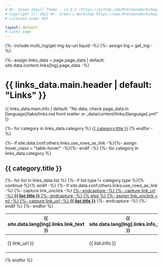 ```yaml
---
# Mr. Green Jekyll Theme - v1.0.1 (https://github.com/MrGreensWorkshop/MrGreen-JekyllTheme)
# Copyright (c) 2022 Mr. Green's Workshop https://www.MrGreensWorkshop.com
# Licensed under MIT

layout: default
# Links page
---
```

{%- include multi_lng/get-lng-by-url.liquid -%}
{%- assign lng = get_lng -%}

{%- assign links_data = page.page_data | default: site.data.content.links[lng].page_data -%}

<div class="multipurpose-container links-heading-container">
  <h1>{{ links_data.main.header | default: "Links" }}</h1>
  <p>{{ links_data.main.info | default: "No data, check page_data in [language]/tabs/links.md front matter or _data/content/links/[language].yml" }}</p>
  <div class="multipurpose-button-wrapper">
    {%- for category in links_data.category %}
      <a href="#{{ category.type }}" role="button" class="multipurpose-button link-buttons" style="background-color:{{ category.color }};">{{ category.title }}</a>
    {% endfor -%}
  </div>
</div>

{%- if site.data.conf.others.links.use_rows_as_link -%}{%- assign hover_class = "table-hover" -%}{%- endif -%}
{%- for category in links_data.category %}
<div class="multipurpose-container link-container" id="{{ category.type }}" style="border-left-color:{{ category.color }};">
  <h2>{{ category.title }}</h2>
  <table class="table {{ hover_class }}">
    <thead>
      <tr>
        <th>{{ site.data.lang[lng].links.link_text }}</th>
        <th>{{ site.data.lang[lng].links.info_text }}</th>
      </tr>
    </thead>
    <tbody>
      {%- for list in links_data.list %}
        {%- if list.type != category.type %}{% continue %}{% endif -%}
        {%- if site.data.conf.others.links.use_rows_as_link -%}
          {%- capture link_onclick -%} 
<!--       onclick="openURL('{{ list.url }}');"  -->
      <a href="{{ list.url }}" rel="noopener noreferrer"
      style="cursor: pointer;" >
        {%- endcapture -%}
          {%- capture link_url -%} <b>{{ list.title }}</b> {%- endcapture -%}
        {% else %}
          {%- assign link_onclick = nil -%}
          {%- capture link_url -%} <a href="{{ list.url }}" rel="noopener noreferrer"><b>{{ list.title }}</b></a> {%- endcapture -%}
        {%- endif %}
        <tr class="link-item" {{ link_onclick }}>
          <td>
            <p>{{ link_url }}</p>
          </td>
          <td>
            <p>{{ list.info }}</p>
          </td>
        </tr>
      {%- endfor %}
    </tbody>
  </table>
</div>
{% endfor %}
